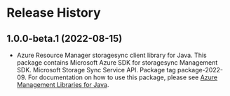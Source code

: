 # Release History

## 1.0.0-beta.1 (2022-08-15)

- Azure Resource Manager storagesync client library for Java. This package contains Microsoft Azure SDK for storagesync Management SDK. Microsoft Storage Sync Service API. Package tag package-2022-09. For documentation on how to use this package, please see [Azure Management Libraries for Java](https://aka.ms/azsdk/java/mgmt).
